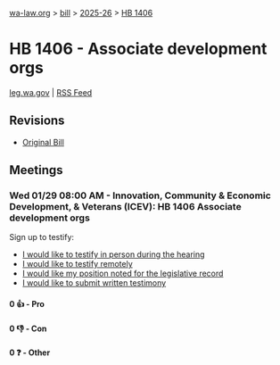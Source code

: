 [wa-law.org](/) > [bill](/bill/) > [2025-26](/bill/2025-26/) > [HB 1406](/bill/2025-26/hb/1406/)

# HB 1406 - Associate development orgs
[leg.wa.gov](https://app.leg.wa.gov/billsummary?BillNumber=1406&Year=2025&Initiative=false) | [RSS Feed](./rss.xml)

## Revisions
* [Original Bill](1/)

## Meetings
### Wed 01/29 08:00 AM - Innovation, Community & Economic Development, & Veterans (ICEV): HB 1406 Associate development orgs
Sign up to testify:
* [I would like to testify in person during the hearing](https://app.leg.wa.gov/csi/Testifier/Add?chamber=House&mId=32579&aId=162086&caId=25123&tId=1)
* [I would like to testify remotely](https://app.leg.wa.gov/csi/Testifier/Add?chamber=House&mId=32579&aId=162086&caId=25123&tId=2)
* [I would like my position noted for the legislative record](https://app.leg.wa.gov/csi/Testifier/Add?chamber=House&mId=32579&aId=162086&caId=25123&tId=3)
* [I would like to submit written testimony](https://app.leg.wa.gov/csi/Testifier/Add?chamber=House&mId=32579&aId=162086&caId=25123&tId=4)

#### 0 👍 - Pro

#### 0 👎 - Con

#### 0 ❓ - Other
